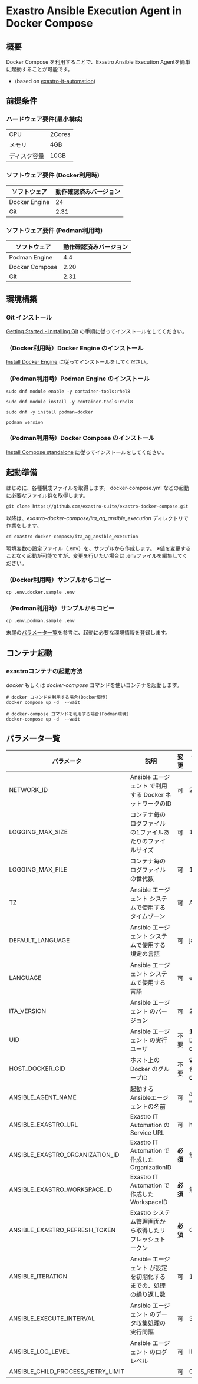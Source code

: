 # Exastro Ansible Execution Agent in Docker Compose  
## 概要   
Docker Compose を利用することで、Exastro Ansible Execution Agentを簡単に起動することが可能です。  
  - (based on [exastro-it-automation](https://github.com/exastro-suite/exastro-it-automation))  

## 前提条件


### ハードウェア要件(最小構成)

|              |        |
| ------------ | ------ |
| CPU          | 2Cores |
| メモリ       | 4GB    |
| ディスク容量 | 10GB   |

### ソフトウェア要件 (Docker利用時)

| ソフトウェア  | 動作確認済みバージョン |
| ------------- | ---------------------- |
| Docker Engine | 24                     |
| Git           | 2.31                   |

### ソフトウェア要件 (Podman利用時)

| ソフトウェア   | 動作確認済みバージョン |
| -------------- | ---------------------- |
| Podman Engine  | 4.4                    |
| Docker Compose | 2.20                   |
| Git            | 2.31                   |

## 環境構築

### Git インストール

[Getting Started - Installing Git](https://git-scm.com/book/en/v2/Getting-Started-Installing-Git) の手順に従ってインストールをしてください。

### （Docker利用時）Docker Engine のインストール

[Install Docker Engine](https://docs.docker.com/engine/install/) に従ってインストールをしてください。

### （Podman利用時）Podman Engine のインストール


```
sudo dnf module enable -y container-tools:rhel8

sudo dnf module install -y container-tools:rhel8

sudo dnf -y install podman-docker

podman version
```

### （Podman利用時）Docker Compose のインストール 

[Install Compose standalone](https://docs.docker.com/compose/install/standalone/#on-linux) に従ってインストールをしてください。

## 起動準備
はじめに、各種構成ファイルを取得します。
docker-compose.yml などの起動に必要なファイル群を取得します。

```
git clone https://github.com/exastro-suite/exastro-docker-compose.git
```

以降は、*exastro-docker-compose/ita_ag_ansible_execution* ディレクトリで作業をします。  

```shell
cd exastro-docker-compose/ita_ag_ansible_execution
```

環境変数の設定ファイル（.env）を、サンプルから作成します。
※値を変更することなく起動が可能ですが、変更を行いたい場合は .envファイルを編集してください。
### （Docker利用時）サンプルからコピー

```shell
cp .env.docker.sample .env
```

### （Podman利用時）サンプルからコピー

```shell
cp .env.podman.sample .env
```


末尾の[パラメータ一覧](#パラメータ一覧)を参考に、起動に必要な環境情報を登録します。


## コンテナ起動


### exastroコンテナの起動方法
*docker* もしくは *docker-compose* コマンドを使いコンテナを起動します。


```shell
# docker コマンドを利用する場合(Docker環境)
docker compose up -d  --wait  

# docker-compose コマンドを利用する場合(Podman環境)
docker-compose up -d  --wait  
```  


## パラメータ一覧

| パラメータ                           | 説明                                                      | 変更                    | デフォルト値・選択可能な設定値              |
| ----------------------------------- | --------------------------------------------------------- | ---------------------- | ----------------------------------------- |
| NETWORK_ID                          | Ansible エージェント で利用する Docker ネットワークのID         | 可                     | 20230101                       |
| LOGGING_MAX_SIZE                    | コンテナ毎のログファイルの1ファイルあたりのファイルサイズ      | 可                     | 10m                            |
| LOGGING_MAX_FILE                    | コンテナ毎のログファイルの世代数                             | 可                     | 10                             |
| TZ                                  | Ansible エージェント システムで使用するタイムゾーン              | 可                     | Asia/Tokyo                     |
| DEFAULT_LANGUAGE                    | Ansible エージェント システムで使用する規定の言語     　         | 可                     | ja                             |
| LANGUAGE                            | Ansible エージェント システムで使用する言語                     | 可                     | en                             |
| ITA_VERSION                         | Ansible エージェント のバージョン                              | 可                     | 2.5.0                                     |
| UID                                 | Ansible エージェント の実行ユーザ                              | 不要                   | **1000** (デフォルト): Docker 利用の場合<br>**0**: Podman 利用の場合     |
| HOST_DOCKER_GID                     | ホスト上の Docker のグループID                             | 不要                    | **999**: Docker 利用の場合<br>**0**: Podman 利用の場合           |
| ANSIBLE_AGENT_NAME                  | 起動する Ansibleエージェントの名前                             | 可                     | agent-ansible-execution-01                         |
| ANSIBLE_EXASTRO_URL                 | Exastro IT Automation の Service URL                      | 可                     | http://localhost:30080                    |
| ANSIBLE_EXASTRO_ORGANIZATION_ID             | Exastro IT Automation で作成した OrganizationID            | **必須**               | 無し                                      |
| ANSIBLE_EXASTRO_WORKSPACE_ID                | Exastro IT Automation で作成した WorkspaceID               | **必須**               | 無し                                      |
| ANSIBLE_EXASTRO_REFRESH_TOKEN                    | Exastro システム管理画面から取得したリフレッシュトークン                 | **必須**                     | Ch@ngeMe                                     |
| ANSIBLE_ITERATION                           | Ansible エージェント が設定を初期化するまでの、処理の繰り返し数   | 可                     | 10（下限値: 10）                               |
| ANSIBLE_EXECUTE_INTERVAL                    | Ansible エージェント のデータ収集処理の実行間隔                  | 可                    | 3（下限値: 3）                                  |
| ANSIBLE_LOG_LEVEL                           | Ansible エージェント のログレベル                              | 可                     | INFO                                           |
| ANSIBLE_CHILD_PROCESS_RETRY_LIMIT                    |                                 | 可                     | 0                                  |
